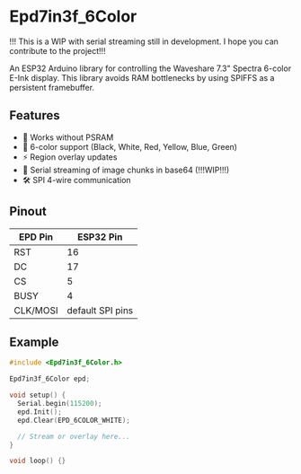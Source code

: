# Epd7in3f_6Color
!!! This is a WIP with serial streaming still in development. I hope you can contribute to the project!!!

An ESP32 Arduino library for controlling the Waveshare 7.3" Spectra 6-color E-Ink display. This library avoids RAM bottlenecks by using SPIFFS as a persistent framebuffer.

## Features

- 🧠 Works without PSRAM
- 🎨 6-color support (Black, White, Red, Yellow, Blue, Green)
- ⚡ Region overlay updates
- 🔁 Serial streaming of image chunks in base64 (!!!WIP!!!)
- 🛠 SPI 4-wire communication

## Pinout

| EPD Pin | ESP32 Pin |
|---------|-----------|
| RST     | 16        |
| DC      | 17        |
| CS      | 5         |
| BUSY    | 4         |
| CLK/MOSI| default SPI pins |

## Example

```cpp
#include <Epd7in3f_6Color.h>

Epd7in3f_6Color epd;

void setup() {
  Serial.begin(115200);
  epd.Init();
  epd.Clear(EPD_6COLOR_WHITE);

  // Stream or overlay here...
}

void loop() {}
```
